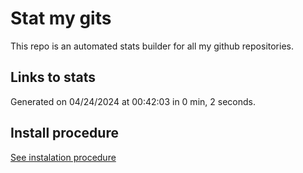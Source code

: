 # Stat my gits

This repo is an automated stats builder for all my github repositories.

## Links to stats


Generated on 04/24/2024 at 00:42:03 in 0 min, 2 seconds.

## Install procedure

[See instalation procedure](./src/install.md)
